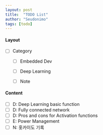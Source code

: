 ```yaml
---
layout: post
title:  "TODO List"
author: "Seudonimo"
tags: [todo]
---
```




#### Layout

- [ ] Category
  - [ ] Embedded Dev
  - [ ] Deep Learning
  - [ ] Note


#### Content

- [ ] D: Deep Learning basic function
- [ ] D: Fully connected network
- [ ] D: Pros and cons for Activation functions
- [ ] E: Power Management
- [ ] N: 홋카이도 기록
